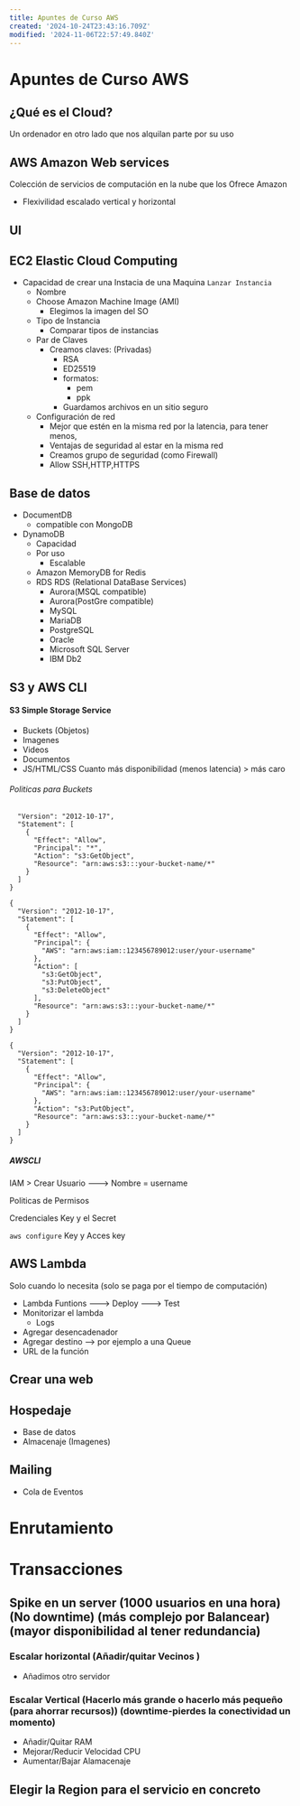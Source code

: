 ```yaml
---
title: Apuntes de Curso AWS
created: '2024-10-24T23:43:16.709Z'
modified: '2024-11-06T22:57:49.840Z'
---
```


# Apuntes de Curso AWS
## ¿Qué es el Cloud?
Un ordenador en otro lado que nos alquilan parte por su uso
## AWS Amazon Web services
Colección de servicios de computación en la nube que los Ofrece Amazon
* Flexivilidad escalado vertical y horizontal
## UI
## EC2 Elastic Cloud Computing
* Capacidad de crear una Instacia de una Maquina
  ```Lanzar Instancia```
    * Nombre
    * Choose Amazon Machine Image (AMI) 
      * Elegimos la imagen del SO
    * Tipo de Instancia 
      * Comparar tipos de instancias
    * Par de Claves
      * Creamos claves: (Privadas)
        * RSA 
        * ED25519 
        * formatos:
          * pem
          * ppk
        * Guardamos archivos en un sitio seguro
    * Configuración de red
      *  Mejor que estén en la misma red por la latencia, para tener menos, 
      * Ventajas de seguridad al estar en la misma red
      * Creamos grupo de seguridad (como Firewall)
      * Allow SSH,HTTP,HTTPS

## Base de datos 
  * DocumentDB
    * compatible con MongoDB 
  * DynamoDB
    * Capacidad
    * Por uso
      * Escalable
    * Amazon MemoryDB for Redis
    * RDS RDS (Relational DataBase Services)
      * Aurora(MSQL compatible)
      * Aurora(PostGre compatible)
      * MySQL
      * MariaDB
      * PostgreSQL
      * Oracle
      * Microsoft SQL Server
      * IBM Db2
      
## S3 y AWS CLI
#### S3 Simple Storage Service
* Buckets (Objetos)  
* Imagenes
* Videos
* Documentos
* JS/HTML/CSS
Cuanto más disponibilidad (menos latencia) > más caro

###### Politicas para Buckets
``` {
  "Version": "2012-10-17",
  "Statement": [
    {
      "Effect": "Allow",
      "Principal": "*",
      "Action": "s3:GetObject",
      "Resource": "arn:aws:s3:::your-bucket-name/*"
    }
  ]
}
```

```
{
  "Version": "2012-10-17",
  "Statement": [
    {
      "Effect": "Allow",
      "Principal": {
        "AWS": "arn:aws:iam::123456789012:user/your-username"
      },
      "Action": [
        "s3:GetObject",
        "s3:PutObject",
        "s3:DeleteObject"
      ],
      "Resource": "arn:aws:s3:::your-bucket-name/*"
    }
  ]
}
```



``` 
{
  "Version": "2012-10-17",
  "Statement": [
    {
      "Effect": "Allow",
      "Principal": {
        "AWS": "arn:aws:iam::123456789012:user/your-username"
      },
      "Action": "s3:PutObject",
      "Resource": "arn:aws:s3:::your-bucket-name/*"
    }
  ]
}
```
##### AWSCLI
IAM > Crear Usuario --->
Nombre = username

Politicas de Permisos 

Credenciales
Key y el Secret

```aws configure```
Key y Acces key

 


## AWS Lambda
Solo cuando lo necesita (solo se paga por el tiempo de computación)
* Lambda Funtions
---> Deploy 
---> Test
* Monitorizar el lambda
  * Logs
* Agregar desencadenador
* Agregar destino --> por ejemplo a una Queue
* URL de la función 


## Crear una web
## Hospedaje
  * Base de datos
  * Almacenaje (Imagenes)
  
## Mailing 
  * Cola de Eventos
# Enrutamiento
# Transacciones


## Spike en un server  (1000 usuarios en una hora) (No downtime) (más complejo por Balancear) (mayor disponibilidad al tener redundancia)
### Escalar horizontal (Añadir/quitar Vecinos )
  * Añadimos otro servidor 
### Escalar Vertical (Hacerlo más grande o hacerlo más pequeño (para ahorrar recursos)) (downtime-pierdes la conectividad un momento)
  * Añadir/Quitar RAM
  * Mejorar/Reducir Velocidad CPU
  * Aumentar/Bajar Alamacenaje

## Elegir la Region para el servicio en concreto
